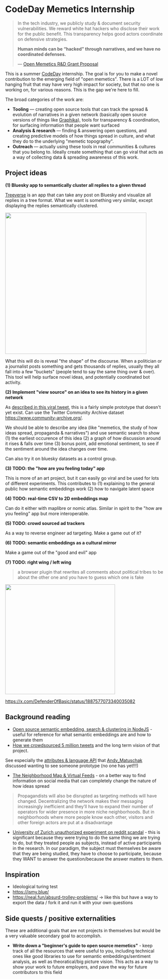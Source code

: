 # CodeDay Memetics Internship

> In the tech industry, we publicly study & document security vulnerabilities. We reward white hat hackers who disclose their work for the public benefit. This transparency helps good actors coordinate on defensive strategies. 
>
> **Human minds can be “hacked” through narratives, and we have no coordinated defenses.**
> 
> — [Open Memetics R&D Grant Proposal](https://docs.google.com/document/d/1kCLMHYjgWRPCjL5d7qXmN1QzgNXHmuljULaZg_04pZI/edit?tab=t.0)

This is a summer [CodeDay](https://codeday.org/) internship. The goal is for you to make a novel contribution to the emerging field of "open memetics". There is a LOT of low hanging fruit that may have very high impact for society, but that no one is working on, for various reasons. This is the gap we're here to fill. 

The broad categories of the work are:

- **Tooling** — creating open source tools that can track the spread & evolution of narratives in a given network (basically open source versions of things like [Graphika](https://graphika.com/)), tools for transparency & coordination, for surfacing information that people want surfaced  
- **Analysis & research** — finding & answering open questions, and creating predictive models of how things spread in culture, and what they do to the underlying "memetic topography". 
- **Outreach** — actually using these tools in real communities & cultures that you belong to. Ideally create something that can go viral that acts as a way of collecting data & spreading awareness of this work. 

## Project ideas

**(1) Bluesky app to semantically cluster all replies to a given thread** 

[Treeverse](https://github.com/paulgb/Treeverse) is an app that can take any post on Bluesky and visualize all replies in a tree format. What we want is something very similar, except displaying the replies semantically clustered. 

<img src="https://github.com/user-attachments/assets/529f7691-32aa-4ce6-bd3b-c42cac74bf19" width=450>

What this will do is reveal "the shape" of the discourse. When a politician or a journalist posts something and gets thousands of replies, usually they all fall into a few "buckets" (people tend to say the same thing over & over). This tool will help surface novel ideas, and potentially coordinated bot activity.  

**(2) Implement "view source" on an idea to see its history in a given network**

As [described in this viral tweet](https://x.com/DefenderOfBasic/status/1868816060599955560), this is a fairly simple prototype that doesn't yet exist. Can use the Twitter Community Archive dataset https://www.community-archive.org/.

We should be able to describe any idea (like "memetics, the study of how ideas spread, propaganda & narratives") and use semantic search to show (1) the earliest occurence of this idea (2) a graph of how discussion around it rises & falls over time (3) bonus point, add emotional sentiment, to see if the sentiment around the idea changes over time.

Can also try it on bluesky datasets as a control group. 

**(3) TODO: the "how are you feeling today" app**

This is more of an art project, but it can easily go viral and be used for lots of different experiments. This contributes to (1) explaining to the general public how semantic embeddings work (2) how to navigate latent space

**(4) TODO: real-time CSV to 2D embeddings map**

Can do it either with maplibre or nomic atlas. Similar in spirit to the "how are you feeling" app but more interoperable. 

**(5) TODO: crowd sourced ad trackers**

As a way to reverse engineer ad targeting. Make a game out of it?

**(6) TODO: semantic embeddings as a cultural mirror**

Make a game out of the "good and evil" app

**(7) TODO: right wing / left wing**

> a browser plugin that rewrites all comments about political tribes to be about the other one and you have to guess which one is fake

<img src="https://github.com/user-attachments/assets/c81d83a7-f2dd-4615-b752-5248e70b1a85" width=350>

https://x.com/DefenderOfBasic/status/1887577073340035082

## Background reading

- [Open source semantic embedding, search & clustering in NodeJS](https://dev.to/omar4ur/open-source-semantic-embedding-search-clustering-in-nodejs-23om) - useful for reference for what semantic embeddings are and how to generate them
- [How we crowdsourced 5 million tweets](https://omarshehata.substack.com/p/twitter-shut-off-api-access-users) and the long term vision of that project.

See especially the [attributes & language API](https://developers.perspectiveapi.com/s/about-the-api-attributes-and-languages?language=en_US#bridging) that [Andy_Matuschak](https://x.com/andy_matuschak/status/1780739603617739234) discussed wanting to see someone prototype (no one has yet!!!)

- [The Neighborhood Map & Virtual Feeds](https://alexpacheco.substack.com/p/filtering-the-information-network) - on a better way to find information on social media that can completely change the nature of how ideas spread

> Propagandists will also be disrupted as targeting methods will have changed. Decentralizing the network makes their messaging increasingly inefficient and they’ll have to expand their number of operators for wider presence in more niche neighborhoods. But in neighborhoods where more people know each other, visitors and other foreign actors are put at a disadvantage

- [University of Zurich unauthorized experiment on reddit scandal](https://www.newscientist.com/article/2478336-reddit-users-were-subjected-to-ai-powered-experiment-without-consent/) - this is significant because they were trying to do the same thing we are trying to do, but they treated people as subjects, instead of active participants in the research. In our paradigm, the subject must themselves be aware that they are being studied, they have to choose to participate, because they WANT to answer the question/because the answer matters to them.

## Inspiration

- Ideological turing test
- https://ismy.blue/
- https://neal.fun/absurd-trolley-problems/ -> like this but have a way to export the data / fork it and run it with your own questions

## Side quests / positive externalities 

These are additional goals that are not projects in themselves but would be a very valuable secondary goal to accomplish.

- **Write down a "beginner's guide to open source memetics"** - keep track of all the resources that were useful to you, including technical ones like good libraries to use for semantic embeddings/sentiment analysis, as well as theoratical/big picture vision. This acts as a way to show your work to future employers, and pave the way for future contributors to this field
